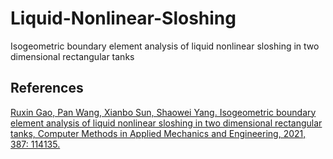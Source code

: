 # Liquid-Nonlinear-Sloshing
Isogeometric boundary element analysis of liquid nonlinear sloshing in two dimensional rectangular tanks

## References
[Ruxin Gao, Pan Wang, Xianbo Sun, Shaowei Yang. Isogeometric boundary element analysis of liquid nonlinear sloshing in two dimensional rectangular tanks, Computer Methods in Applied Mechanics and Engineering, 2021, 387: 114135.](https://www.sciencedirect.com/science/article/pii/S0045782521004667)

